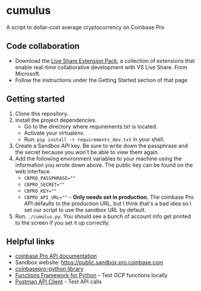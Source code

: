 # cumulus

A script to dollar-cost average cryptocurrency on Coinbase Pro

## Code collaboration

- Download the [Live Share Extension Pack](https://marketplace.visualstudio.com/items?itemName=MS-vsliveshare.vsliveshare-pack), a collection of extensions that enable real-time collaborative development with VS Live Share. From Microsoft.
- Follow the instructions under the Getting Started section of that page

## Getting started

1. Clone this repository.
1. Install the project dependencies.
    - Go to the directory where requirements.txt is located.
    - Activate your virtualenv.
    - Run: `pip install -r requirements_dev.txt` in your shell.
1. Create a Sandbox API key. Be sure to write down the passphrase and the secret because you won't be able to view them again.
1. Add the following environment variables to your machine using the information you wrote down above. The public key can be found on the web interface.
    - `CBPRO_PASSPHRASE=""`
    - `CBPRO_SECRET=""`
    - `CBPRO_KEY=""`
    - `CBPRO_API_URL=""` - **Only needs set in production.** The coinbase Pro API defaults to the production URL, but I think that's a bad idea so I set our script to use the sandbox URL by default.
1. Run: `./cumulus.py`. You should see a bunch of account info get printed to the screen if you set it up correctly.

## Helpful links

- [coinbase Pro API documentation](https://docs.pro.coinbase.com)
- Sandbox website: <https://public.sandbox.pro.coinbase.com>
- [coinbasepro-python library](https://github.com/danpaquin/coinbasepro-python)
- [Functions Framework for Python](https://github.com/GoogleCloudPlatform/functions-framework-python) - Test GCP functions locally
- [Postman API Client](https://www.postman.com/product/api-client/) - Test API calls
